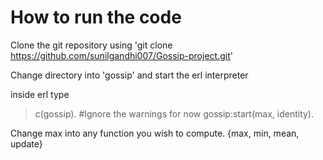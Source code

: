 How to run the code
===================

Clone the git repository using 'git clone https://github.com/sunilgandhi007/Gossip-project.git'

Change directory into 'gossip' and start the erl interpreter

inside erl type 

>c(gossip). #Ignore the warnings for now
>gossip:start(max, identity).

Change max into any function you wish to compute. {max, min, mean, update}

